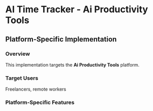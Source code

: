 # AI Time Tracker - Ai Productivity Tools

## Platform-Specific Implementation

### Overview
This implementation targets the **Ai Productivity Tools** platform.

### Target Users
Freelancers, remote workers

### Platform-Specific Features
